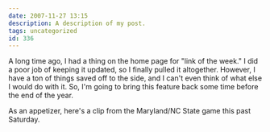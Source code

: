 ```yaml
---
date: 2007-11-27 13:15
description: A description of my post.
tags: uncategorized
id: 336
---
```

A long time ago, I had a thing on the home page for "link of the week."  I did a poor job of keeping it updated, so I finally pulled it altogether.  However, I have a ton of things saved off to the side, and I can't even think of what else I would do with it.  So, I'm going to bring this feature back some time before the end of the year.

As an appetizer, here's a clip from the Maryland/NC State game this past Saturday.

<object width="425" height="355"><param name="movie" value="http://www.youtube.com/v/-yq9AxoOP94&rel=1&border=0"></param><param name="wmode" value="transparent"></param><embed src="http://www.youtube.com/v/-yq9AxoOP94&rel=1&border=0" type="application/x-shockwave-flash" wmode="transparent" width="425" height="355"></embed></object>

